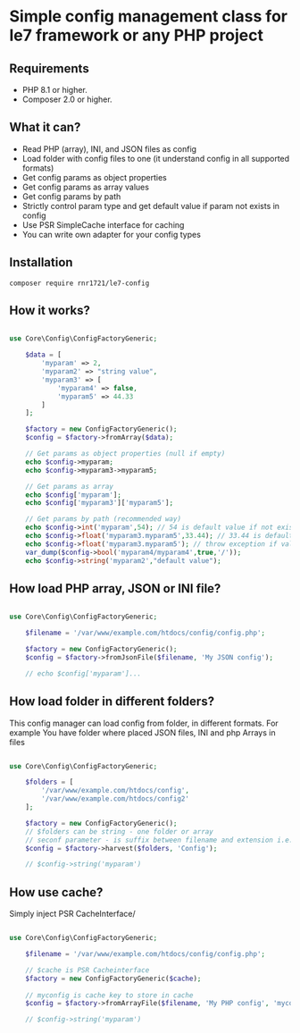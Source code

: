 # Simple config management class for le7 framework or any PHP project

## Requirements

- PHP 8.1 or higher.
- Composer 2.0 or higher.

## What it can?

- Read PHP (array), INI, and JSON files as config
- Load folder with config files to one (it understand config in all supported formats)
- Get config params as object properties
- Get config params as array values
- Get config params by path
- Strictly control param type and get default value if param not exists in config
- Use PSR SimpleCache interface for caching
- You can write own adapter for your config types

## Installation

```shell
composer require rnr1721/le7-config
```

## How it works?

```php

use Core\Config\ConfigFactoryGeneric;

    $data = [
        'myparam' => 2,
        'myparam2' => "string value",
        'myparam3' => [
            'myparam4' => false,
            'myparam5' => 44.33
        ]
    ];

    $factory = new ConfigFactoryGeneric();
    $config = $factory->fromArray($data);

    // Get params as object properties (null if empty)
    echo $config->myparam;
    echo $config->myparam3->myparam5;

    // Get params as array
    echo $config['myparam'];
    echo $config['myparam3']['myparam5'];

    // Get params by path (recommended way)
    echo $config->int('myparam',54); // 54 is default value if not exists in config
    echo $config->float('myparam3.myparam5',33.44); // 33.44 is default value if not exists in config
    echo $config->float('myparam3.myparam5'); // throw exception if value not exists in config
    var_dump($config->bool('myparam4/myparam4',true,'/'));
    echo $config->string('myparam2',"default value");

```

## How load PHP array, JSON or INI file?

```php

use Core\Config\ConfigFactoryGeneric;

    $filename = '/var/www/example.com/htdocs/config/config.php';

    $factory = new ConfigFactoryGeneric();
    $config = $factory->fromJsonFile($filename, 'My JSON config');

    // echo $config['myparam']...

```
## How load folder in different folders?

This config manager can load config from folder, in different formats.
For example You have folder where placed JSON files, INI and php Arrays in files

```php

use Core\Config\ConfigFactoryGeneric;

    $folders = [
        '/var/www/example.com/htdocs/config',
        '/var/www/example.com/htdocs/config2'
    ];

    $factory = new ConfigFactoryGeneric();
    // $folders can be string - one folder or array
    // seconf parameter - is suffix between filename and extension i.e. dbConfig.ini or dbConfig.php in this case
    $config = $factory->harvest($folders, 'Config');

    // $config->string('myparam')

```

## How use cache?

Simply inject PSR CacheInterface/

```php

use Core\Config\ConfigFactoryGeneric;

    $filename = '/var/www/example.com/htdocs/config/config.php';

    // $cache is PSR Cacheinterface
    $factory = new ConfigFactoryGeneric($cache);
    
    // myconfig is cache key to store in cache
    $config = $factory->fromArrayFile($filename, 'My PHP config', 'myconfig');

    // $config->string('myparam')

```
